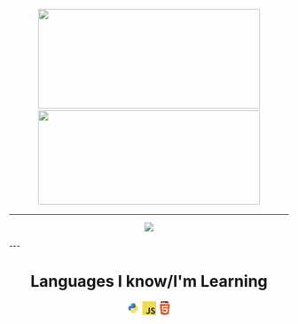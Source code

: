 <p align="center">
    <img height="180em" src="https://github-readme-stats.vercel.app/api?username=Daybreak-keks&show_icons=true&theme=dracula&count_private=true&show_icons=true&include_all_commits=true" width="400" height="500"/>
    <img height="170em" src="https://github-readme-stats.vercel.app/api/top-langs/?username=Daybreak-keks&layout=compact&theme=dracula" width="400" height="500"/>
</p>

---
<p align="center">
    <img src="https://discord.c99.nl/widget/theme-3/483677790449827844.png">
</p>
---
<h1 align="center">Languages I know/I'm Learning</h1>
<p align="center">
    <img src="https://raw.githubusercontent.com/github/explore/80688e429a7d4ef2fca1e82350fe8e3517d3494d/topics/python/python.png" height="25">
    <img src="https://raw.githubusercontent.com/github/explore/80688e429a7d4ef2fca1e82350fe8e3517d3494d/topics/javascript/javascript.png" height="25">
    <img src="https://raw.githubusercontent.com/github/explore/80688e429a7d4ef2fca1e82350fe8e3517d3494d/topics/html/html.png" height="25">
</p>


